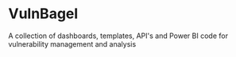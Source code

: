 # VulnBagel
A collection of dashboards, templates, API's and Power BI code for vulnerability management and analysis
